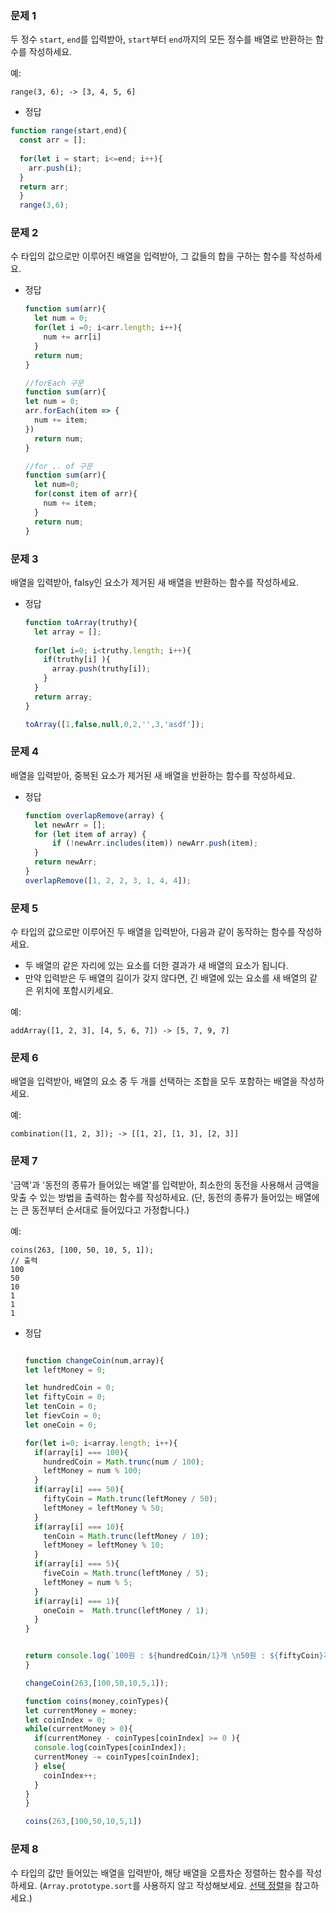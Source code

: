 ### 문제 1

두 정수 `start`, `end`를 입력받아, `start`부터 `end`까지의 모든 정수를 배열로 반환하는 함수를 작성하세요.

예:
```
range(3, 6); -> [3, 4, 5, 6]
```

- 정답

```js
function range(start,end){
  const arr = [];
  
  for(let i = start; i<=end; i++){
    arr.push(i);
  }
  return arr;
  }
  range(3,6);
```

### 문제 2

수 타입의 값으로만 이루어진 배열을 입력받아, 그 값들의 합을 구하는 함수를 작성하세요.

- 정답

  ```js
  function sum(arr){
    let num = 0;
    for(let i =0; i<arr.length; i++){
      num += arr[i]  
    }
    return num;
  }
  
  //forEach 구문
  function sum(arr){
  let num = 0;
  arr.forEach(item => {
    num += item;
  })
    return num;
  }

  //for .. of 구문
  function sum(arr){
    let num=0;
    for(const item of arr){
      num += item;
    }
    return num;
  }
  ```

### 문제 3

배열을 입력받아, falsy인 요소가 제거된 새 배열을 반환하는 함수를 작성하세요.

- 정답 

  ```js
  function toArray(truthy){
    let array = [];
    
    for(let i=0; i<truthy.length; i++){
      if(truthy[i] ){
        array.push(truthy[i]);
      }
    }
    return array;
  }

  toArray([1,false,null,0,2,'',3,'asdf']);
  ```

### 문제 4

배열을 입력받아, 중복된 요소가 제거된 새 배열을 반환하는 함수를 작성하세요.

- 정답

  ```js
  function overlapRemove(array) {
	let newArr = [];
	for (let item of array) {
		if (!newArr.includes(item)) newArr.push(item);
	}
	return newArr;
  }
  overlapRemove([1, 2, 2, 3, 1, 4, 4]);
  ```


### 문제 5

수 타입의 값으로만 이루어진 두 배열을 입력받아, 다음과 같이 동작하는 함수를 작성하세요.
- 두 배열의 같은 자리에 있는 요소를 더한 결과가 새 배열의 요소가 됩니다.
- 만약 입력받은 두 배열의 길이가 갖지 않다면, 긴 배열에 있는 요소를 새 배열의 같은 위치에 포함시키세요.

예:
```
addArray([1, 2, 3], [4, 5, 6, 7]) -> [5, 7, 9, 7]
```

### 문제 6

배열을 입력받아, 배열의 요소 중 두 개를 선택하는 조합을 모두 포함하는 배열을 작성하세요.

예:
```
combination([1, 2, 3]); -> [[1, 2], [1, 3], [2, 3]]
```

### 문제 7

'금액'과 '동전의 종류가 들어있는 배열'를 입력받아, 최소한의 동전을 사용해서 금액을 맞출 수 있는 방법을 출력하는 함수를 작성하세요.
(단, 동전의 종류가 들어있는 배열에는 큰 동전부터 순서대로 들어있다고 가정합니다.)

예:
```
coins(263, [100, 50, 10, 5, 1]);
// 출력
100
50
10
1
1
1
```

- 정답
  ```js

  function changeCoin(num,array){
  let leftMoney = 0;
  
  let hundredCoin = 0;
  let fiftyCoin = 0;
  let tenCoin = 0;
  let fievCoin = 0;
  let oneCoin = 0;
  
  for(let i=0; i<array.length; i++){
    if(array[i] === 100){
      hundredCoin = Math.trunc(num / 100);
      leftMoney = num % 100;
    }
    if(array[i] === 50){
      fiftyCoin = Math.trunc(leftMoney / 50);
      leftMoney = leftMoney % 50;
    }
    if(array[i] === 10){
      tenCoin = Math.trunc(leftMoney / 10);
      leftMoney = leftMoney % 10;
    }
    if(array[i] === 5){
      fiveCoin = Math.trunc(leftMoney / 5);
      leftMoney = num % 5;
    }
    if(array[i] === 1){
      oneCoin =  Math.trunc(leftMoney / 1);
    }
  }
  
  
  return console.log(`100원 : ${hundredCoin/1}개 \n50원 : ${fiftyCoin}개\n10원 : ${tenCoin}개\n5원 : ${fiveCoin}개\n1원 : ${oneCoin}개`);
  }

  changeCoin(263,[100,50,10,5,1]);
  ```

  ```js
  function coins(money,coinTypes){
  let currentMoney = money;
  let coinIndex = 0;
  while(currentMoney > 0){
    if(currentMoney - coinTypes[coinIndex] >= 0 ){
    console.log(coinTypes[coinIndex]);
    currentMoney -= coinTypes[coinIndex];
    } else{
      coinIndex++;
    }
  }
  }

  coins(263,[100,50,10,5,1])
  ```

### 문제 8

수 타입의 값만 들어있는 배열을 입력받아, 해당 배열을 오름차순 정렬하는 함수를 작성하세요. (`Array.prototype.sort`를 사용하지 않고 작성해보세요. [선택 정렬](https://ko.wikipedia.org/wiki/%EC%84%A0%ED%83%9D_%EC%A0%95%EB%A0%AC)을 참고하세요.)